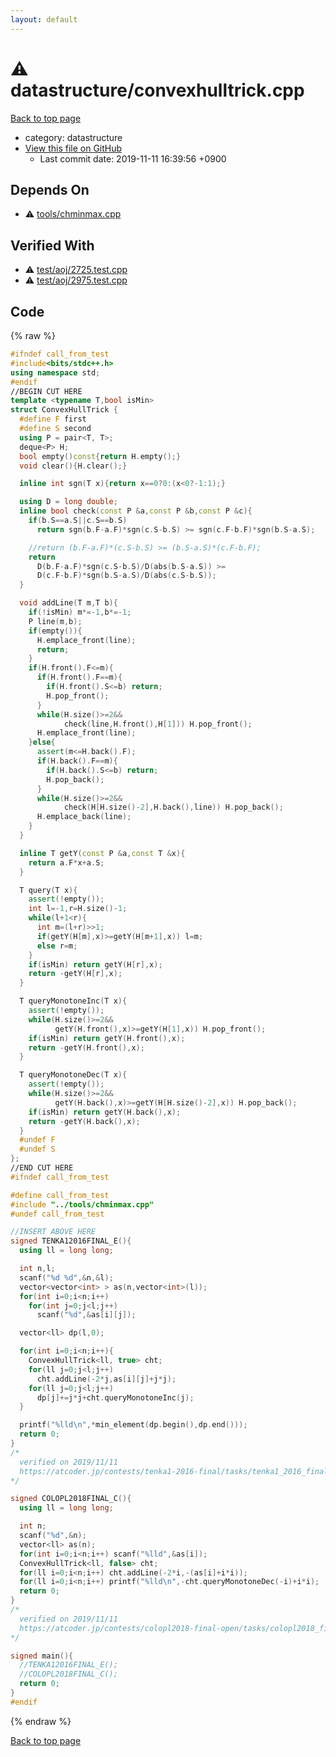 ```yaml
---
layout: default
---
```


<!-- mathjax config similar to math.stackexchange -->
<script type="text/javascript" async
  src="https://cdnjs.cloudflare.com/ajax/libs/mathjax/2.7.5/MathJax.js?config=TeX-MML-AM_CHTML">
</script>
<script type="text/x-mathjax-config">
  MathJax.Hub.Config({
    TeX: { equationNumbers: { autoNumber: "AMS" }},
    tex2jax: {
      inlineMath: [ ['$','$'] ],
      processEscapes: true
    },
    "HTML-CSS": { matchFontHeight: false },
    displayAlign: "left",
    displayIndent: "2em"
  });
</script>

<script type="text/javascript" src="https://cdnjs.cloudflare.com/ajax/libs/jquery/3.4.1/jquery.min.js"></script>
<script src="https://cdn.jsdelivr.net/npm/jquery-balloon-js@1.1.2/jquery.balloon.min.js" integrity="sha256-ZEYs9VrgAeNuPvs15E39OsyOJaIkXEEt10fzxJ20+2I=" crossorigin="anonymous"></script>
<script type="text/javascript" src="../../assets/js/copy-button.js"></script>
<link rel="stylesheet" href="../../assets/css/copy-button.css" />


# :warning: datastructure/convexhulltrick.cpp
<a href="../../index.html">Back to top page</a>

* category: datastructure
* <a href="{{ site.github.repository_url }}/blob/master/datastructure/convexhulltrick.cpp">View this file on GitHub</a>
    - Last commit date: 2019-11-11 16:39:56 +0900




## Depends On
* :warning: <a href="../tools/chminmax.cpp.html">tools/chminmax.cpp</a>


## Verified With
* :warning: <a href="../../verify/test/aoj/2725.test.cpp.html">test/aoj/2725.test.cpp</a>
* :warning: <a href="../../verify/test/aoj/2975.test.cpp.html">test/aoj/2975.test.cpp</a>


## Code
{% raw %}
```cpp
#ifndef call_from_test
#include<bits/stdc++.h>
using namespace std;
#endif
//BEGIN CUT HERE
template <typename T,bool isMin>
struct ConvexHullTrick {
  #define F first
  #define S second
  using P = pair<T, T>;
  deque<P> H;
  bool empty()const{return H.empty();}
  void clear(){H.clear();}

  inline int sgn(T x){return x==0?0:(x<0?-1:1);}

  using D = long double;
  inline bool check(const P &a,const P &b,const P &c){
    if(b.S==a.S||c.S==b.S)
      return sgn(b.F-a.F)*sgn(c.S-b.S) >= sgn(c.F-b.F)*sgn(b.S-a.S);

    //return (b.F-a.F)*(c.S-b.S) >= (b.S-a.S)*(c.F-b.F);
    return
      D(b.F-a.F)*sgn(c.S-b.S)/D(abs(b.S-a.S)) >=
      D(c.F-b.F)*sgn(b.S-a.S)/D(abs(c.S-b.S));
  }

  void addLine(T m,T b){
    if(!isMin) m*=-1,b*=-1;
    P line(m,b);
    if(empty()){
      H.emplace_front(line);
      return;
    }
    if(H.front().F<=m){
      if(H.front().F==m){
        if(H.front().S<=b) return;
        H.pop_front();
      }
      while(H.size()>=2&&
            check(line,H.front(),H[1])) H.pop_front();
      H.emplace_front(line);
    }else{
      assert(m<=H.back().F);
      if(H.back().F==m){
        if(H.back().S<=b) return;
        H.pop_back();
      }
      while(H.size()>=2&&
            check(H[H.size()-2],H.back(),line)) H.pop_back();
      H.emplace_back(line);
    }
  }

  inline T getY(const P &a,const T &x){
    return a.F*x+a.S;
  }

  T query(T x){
    assert(!empty());
    int l=-1,r=H.size()-1;
    while(l+1<r){
      int m=(l+r)>>1;
      if(getY(H[m],x)>=getY(H[m+1],x)) l=m;
      else r=m;
    }
    if(isMin) return getY(H[r],x);
    return -getY(H[r],x);
  }

  T queryMonotoneInc(T x){
    assert(!empty());
    while(H.size()>=2&&
          getY(H.front(),x)>=getY(H[1],x)) H.pop_front();
    if(isMin) return getY(H.front(),x);
    return -getY(H.front(),x);
  }

  T queryMonotoneDec(T x){
    assert(!empty());
    while(H.size()>=2&&
          getY(H.back(),x)>=getY(H[H.size()-2],x)) H.pop_back();
    if(isMin) return getY(H.back(),x);
    return -getY(H.back(),x);
  }
  #undef F
  #undef S
};
//END CUT HERE
#ifndef call_from_test

#define call_from_test
#include "../tools/chminmax.cpp"
#undef call_from_test

//INSERT ABOVE HERE
signed TENKA12016FINAL_E(){
  using ll = long long;

  int n,l;
  scanf("%d %d",&n,&l);
  vector<vector<int> > as(n,vector<int>(l));
  for(int i=0;i<n;i++)
    for(int j=0;j<l;j++)
      scanf("%d",&as[i][j]);

  vector<ll> dp(l,0);

  for(int i=0;i<n;i++){
    ConvexHullTrick<ll, true> cht;
    for(ll j=0;j<l;j++)
      cht.addLine(-2*j,as[i][j]+j*j);
    for(ll j=0;j<l;j++)
      dp[j]+=j*j+cht.queryMonotoneInc(j);
  }

  printf("%lld\n",*min_element(dp.begin(),dp.end()));
  return 0;
}
/*
  verified on 2019/11/11
  https://atcoder.jp/contests/tenka1-2016-final/tasks/tenka1_2016_final_e
*/

signed COLOPL2018FINAL_C(){
  using ll = long long;

  int n;
  scanf("%d",&n);
  vector<ll> as(n);
  for(int i=0;i<n;i++) scanf("%lld",&as[i]);
  ConvexHullTrick<ll, false> cht;
  for(ll i=0;i<n;i++) cht.addLine(-2*i,-(as[i]+i*i));
  for(ll i=0;i<n;i++) printf("%lld\n",-cht.queryMonotoneDec(-i)+i*i);
  return 0;
}
/*
  verified on 2019/11/11
  https://atcoder.jp/contests/colopl2018-final-open/tasks/colopl2018_final_c
*/

signed main(){
  //TENKA12016FINAL_E();
  //COLOPL2018FINAL_C();
  return 0;
}
#endif

```
{% endraw %}

<a href="../../index.html">Back to top page</a>

